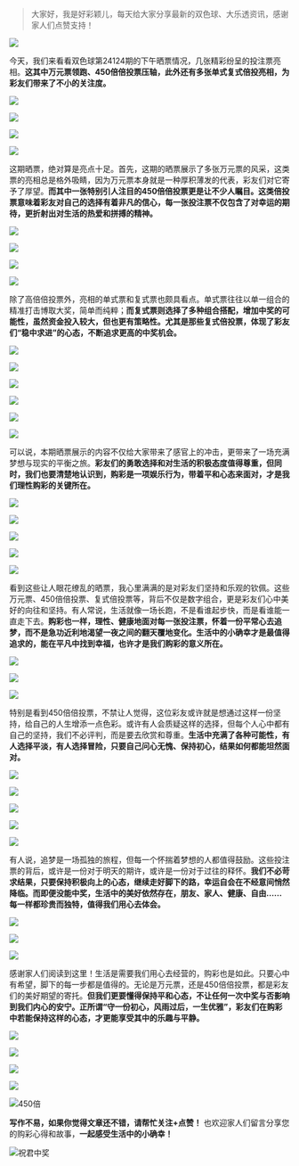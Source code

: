 > 大家好，我是好彩颖儿，每天给大家分享最新的双色球、大乐透资讯，感谢家人们点赞支持！


![](https://cdn.jsdelivr.net/gh/wangwenjie1314/PicCDN/2024-7-11/1720660897499-image.png)

今天，我们来看看双色球第24124期的下午晒票情况，几张精彩纷呈的投注票亮相。**这其中万元票领跑、450倍倍投票压轴，此外还有多张单式复式倍投亮相，为彩友们带来了不小的关注度。**


![](https://cdn.jsdelivr.net/gh/wangwenjie1314/PicCDN/2024-10-29/1730184045393-image.png)


![](https://cdn.jsdelivr.net/gh/wangwenjie1314/PicCDN/2024-10-29/1730180464268-image.png)


![](https://cdn.jsdelivr.net/gh/wangwenjie1314/PicCDN/2024-10-29/1730183647657-image.png)


![](https://cdn.jsdelivr.net/gh/wangwenjie1314/PicCDN/2024-10-29/1730183792319-image.png)

这期晒票，绝对算是亮点十足。首先，这期的晒票展示了多张万元票的风采，这类票的亮相总是格外吸睛，因为万元票本身就是一种厚积薄发的代表，彩友们对它寄予了厚望。**而其中一张特别引人注目的450倍倍投票更是让不少人瞩目。这类倍投票意味着彩友对自己的选择有着非凡的信心，每一张投注票不仅包含了对幸运的期待，更折射出对生活的热爱和拼搏的精神。**


![](https://cdn.jsdelivr.net/gh/wangwenjie1314/PicCDN/2024-10-29/1730184432977-image.png)

![](https://cdn.jsdelivr.net/gh/wangwenjie1314/PicCDN/2024-10-29/1730183686363-image.png)



![](https://cdn.jsdelivr.net/gh/wangwenjie1314/PicCDN/2024-10-29/1730184373882-image.png)

![](https://cdn.jsdelivr.net/gh/wangwenjie1314/PicCDN/2024-10-29/1730184390821-image.png)



除了高倍倍投票外，亮相的单式票和复式票也颇具看点。单式票往往以单一组合的精准打击博取大奖，简单而纯粹；**而复式票则选择了多种组合搭配，增加中奖的可能性，虽然资金投入较大，但也更有策略性。尤其是那些复式倍投票，体现了彩友们“稳中求进”的心态，不断追求更高的中奖机会。**


![](https://cdn.jsdelivr.net/gh/wangwenjie1314/PicCDN/2024-10-29/1730172513790-image.png)

![](https://cdn.jsdelivr.net/gh/wangwenjie1314/PicCDN/2024-10-29/1730172506776-image.png)

![](https://cdn.jsdelivr.net/gh/wangwenjie1314/PicCDN/2024-10-29/1730172500937-image.png)


![](https://cdn.jsdelivr.net/gh/wangwenjie1314/PicCDN/2024-10-29/1730172614133-image.png)


![](https://cdn.jsdelivr.net/gh/wangwenjie1314/PicCDN/2024-10-29/1730172654896-image.png)

![](https://cdn.jsdelivr.net/gh/wangwenjie1314/PicCDN/2024-10-29/1730172643989-image.png)


可以说，本期晒票展示的内容不仅给大家带来了感官上的冲击，更带来了一场充满梦想与现实的平衡之旅。**彩友们的勇敢选择和对生活的积极态度值得尊重，但同时，我们也要清楚地认识到，购彩是一项娱乐行为，带着平和心态来面对，才是我们理性购彩的关键所在。**


![](https://cdn.jsdelivr.net/gh/wangwenjie1314/PicCDN/2024-10-29/1730180427257-image.png)

![](https://cdn.jsdelivr.net/gh/wangwenjie1314/PicCDN/2024-10-29/1730180421200-image.png)

![](https://cdn.jsdelivr.net/gh/wangwenjie1314/PicCDN/2024-10-29/1730172492407-image.png)


![](https://cdn.jsdelivr.net/gh/wangwenjie1314/PicCDN/2024-10-29/1730172549298-image.png)

![](https://cdn.jsdelivr.net/gh/wangwenjie1314/PicCDN/2024-10-29/1730172541752-image.png)


看到这些让人眼花缭乱的晒票，我心里满满的是对彩友们坚持和乐观的钦佩。这些万元票、450倍倍投票、复式倍投票等，背后不仅是数字组合，更是彩友们心中美好的向往和坚持。有人常说，生活就像一场长跑，不是看谁起步快，而是看谁能一直走下去。**购彩也一样，理性、健康地面对每一张投注票，怀着一份平常心去追梦，而不是急功近利地渴望一夜之间的翻天覆地变化。生活中的小确幸才是最值得追求的，能在平凡中找到幸福，也许才是我们购彩的意义所在。**



![](https://cdn.jsdelivr.net/gh/wangwenjie1314/PicCDN/2024-10-29/1730183748851-image.png)


![](https://cdn.jsdelivr.net/gh/wangwenjie1314/PicCDN/2024-10-29/1730184587456-image.png)

![](https://cdn.jsdelivr.net/gh/wangwenjie1314/PicCDN/2024-10-29/1730184597397-image.png)


特别是看到450倍倍投票，不禁让人觉得，这位彩友或许就是想通过这样一份坚持，给自己的人生增添一点色彩。或许有人会质疑这样的选择，但每个人心中都有自己的坚持，我们不必评判，而是要去欣赏和尊重。**生活中充满了各种可能性，有人选择平淡，有人选择冒险，只要自己问心无愧、保持初心，结果如何都能坦然面对。**

![](https://cdn.jsdelivr.net/gh/wangwenjie1314/PicCDN/2024-10-29/1730184209835-image.png)

![](https://cdn.jsdelivr.net/gh/wangwenjie1314/PicCDN/2024-10-29/1730183733108-image.png)

![](https://cdn.jsdelivr.net/gh/wangwenjie1314/PicCDN/2024-10-29/1730184066643-image.png)

![](https://cdn.jsdelivr.net/gh/wangwenjie1314/PicCDN/2024-10-29/1730184059225-image.png)

![](https://cdn.jsdelivr.net/gh/wangwenjie1314/PicCDN/2024-10-29/1730184276778-image.png)


有人说，追梦是一场孤独的旅程，但每一个怀揣着梦想的人都值得鼓励。这些投注票的背后，或许是一份对于明天的期许，或许是一份对于过往的释怀。**我们不必苛求结果，只要保持积极向上的心态，继续走好脚下的路，幸运自会在不经意间悄然降临。而即便没能中奖，生活中的美好依然存在，朋友、家人、健康、自由……每一样都珍贵而独特，值得我们用心去体会。**

![](https://cdn.jsdelivr.net/gh/wangwenjie1314/PicCDN/2024-10-29/1730183946625-image.png)


![](https://cdn.jsdelivr.net/gh/wangwenjie1314/PicCDN/2024-10-29/1730183603334-image.png)


![](https://cdn.jsdelivr.net/gh/wangwenjie1314/PicCDN/2024-10-29/1730184107395-image.png)


感谢家人们阅读到这里！生活是需要我们用心去经营的，购彩也是如此。只要心中有希望，脚下的每一步都是值得的。无论是万元票，还是450倍倍投票，都是彩友们的美好期望的寄托。**但我们更要懂得保持平和心态，不让任何一次中奖与否影响到我们内心的安宁。正所谓“守一份初心，风雨过后，一生优雅”，彩友们在购彩中若能保持这样的心态，才更能享受其中的乐趣与平静。**


![](https://cdn.jsdelivr.net/gh/wangwenjie1314/PicCDN/2024-10-29/1730184098214-image.png)

![](https://cdn.jsdelivr.net/gh/wangwenjie1314/PicCDN/2024-10-29/1730184088866-image.png)

![](https://cdn.jsdelivr.net/gh/wangwenjie1314/PicCDN/2024-10-29/1730184080831-image.png)


![](https://cdn.jsdelivr.net/gh/wangwenjie1314/PicCDN/2024-10-29/1730184360889-image.png)


![450倍](https://cdn.jsdelivr.net/gh/wangwenjie1314/PicCDN/2024-10-29/1730180397317-image.png)

**写作不易，如果你觉得文章还不错，请帮忙关注+点赞！** 也欢迎家人们留言分享您的购彩心得和故事，**一起感受生活中的小确幸！**


![祝君中奖](https://cdn.jsdelivr.net/gh/wangwenjie1314/PicCDN/2024-10-29/1730184621624-image.png)
